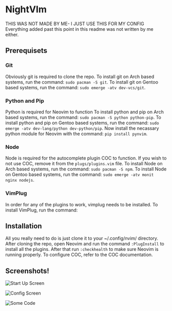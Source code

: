 # NightVIm

THIS WAS NOT MADE BY ME- I JUST USE THIS FOR MY CONFIG 
Everything added past this point in this readme was not written by me either.

## Prerequisets

### Git
Obviously git is required to clone the repo. To install git on Arch based systems, run the command:
```sudo pacman -S git```.
To install git on Gentoo based systems, run the command:
```sudo emerge -atv dev-vcs/git```.

### Python and Pip
Python is required for Neovim to function To install python and pip on Arch based systems, run the command: 
```sudo pacman -S python python-pip```.
To install python and pip on Gentoo based systems, run the command:
```sudo emerge -atv dev-lang/python dev-python/pip```.
Now install the necassary python module for Neovim with the command:
```pip install pynvim```.

### Node
Node is required for the autocomplete plugin COC to function. If you wish to not use COC, remove it from the `plugs/plugins.vim` file.
To install Node on Arch based systems, run the command:
```sudo pacman -S npm```.
To install Node on Gentoo based systems, run the command:
```sudo emerge -atv monit nginx nodejs```.

### VimPlug
In order for any of the plugins to work, vimplug needs to be installed. To install VimPlug, run the command:

## Installation

All you really need to do is just clone it to your ~/.config/nvim/ directory. After cloning the repo, open Neovim and run the command `:PlugInstall` to install all the plugins.
After that run `:checkhealth` to make sure Neovim is running properly. To configure COC, refer to the COC documentation.

## Screenshots!

![Start Up Screen](https://cdn.discordapp.com/attachments/819689766479200288/934243857426681966/nvim_home.png)

![Config Screen](https://media.discordapp.net/attachments/819689766479200288/934243857082769468/nvim_config.png)

![Some Code](https://cdn.discordapp.com/attachments/819689766479200288/934243856671719474/nvim_code.png)
